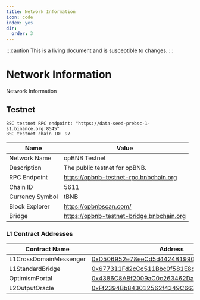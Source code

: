 ```yaml
---
title: Network Information
icon: code
index: yes
dir:
  order: 3
---
```


:::caution 
This is a living document and is susceptible to changes. 
:::

# Network Information

Network Information

## Testnet

```shell
BSC testnet RPC endpoint: "https://data-seed-prebsc-1-s1.binance.org:8545"
BSC testnet chain ID: 97
```

| Name            | Value                                     |
|-----------------|-------------------------------------------|
| Network Name    | opBNB Testnet                             |
| Description     | The public testnet for opBNB.             |
| RPC Endpoint    | https://opbnb-testnet-rpc.bnbchain.org    |
| Chain ID        | 5611                                      |
| Currency Symbol | tBNB                                      |
| Block Explorer  | https://opbnbscan.com/                    |
| Bridge          | https://opbnb-testnet-bridge.bnbchain.org |

### L1 Contract Addresses

| Contract Name      | Address                                                                                      |
|--------------------|----------------------------------------------------------------------------------------------|
| L1CrossDomainMessenger | [0xD506952e78eeCd5d4424B1990a0c99B1568E7c2C](https://testnet.bscscan.com/address/0xD506952e78eeCd5d4424B1990a0c99B1568E7c2C) |
| L1StandardBridge         | [0x677311Fd2cCc511Bbc0f581E8d9a07B033D5E840](https://testnet.bscscan.com/address/0x677311Fd2cCc511Bbc0f581E8d9a07B033D5E840) |
| OptimismPortal         | [0x4386C8ABf2009aC0c263462Da568DD9d46e52a31](https://testnet.bscscan.com/address/0x4386C8ABf2009aC0c263462Da568DD9d46e52a31) |
| L2OutputOracle            | [0xFf2394Bb843012562f4349C6632a0EcB92fC8810](https://testnet.bscscan.com/address/0xFf2394Bb843012562f4349C6632a0EcB92fC8810) |
